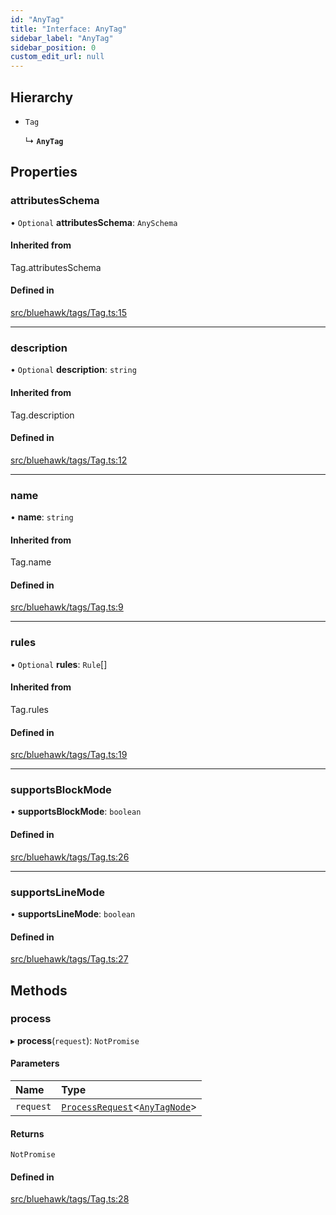 ```yaml
---
id: "AnyTag"
title: "Interface: AnyTag"
sidebar_label: "AnyTag"
sidebar_position: 0
custom_edit_url: null
---
```


## Hierarchy

- `Tag`

  ↳ **`AnyTag`**

## Properties

### attributesSchema

• `Optional` **attributesSchema**: `AnySchema`

#### Inherited from

Tag.attributesSchema

#### Defined in

[src/bluehawk/tags/Tag.ts:15](https://github.com/mongodben/Bluehawk/blob/be77c09/src/bluehawk/tags/Tag.ts#L15)

___

### description

• `Optional` **description**: `string`

#### Inherited from

Tag.description

#### Defined in

[src/bluehawk/tags/Tag.ts:12](https://github.com/mongodben/Bluehawk/blob/be77c09/src/bluehawk/tags/Tag.ts#L12)

___

### name

• **name**: `string`

#### Inherited from

Tag.name

#### Defined in

[src/bluehawk/tags/Tag.ts:9](https://github.com/mongodben/Bluehawk/blob/be77c09/src/bluehawk/tags/Tag.ts#L9)

___

### rules

• `Optional` **rules**: `Rule`[]

#### Inherited from

Tag.rules

#### Defined in

[src/bluehawk/tags/Tag.ts:19](https://github.com/mongodben/Bluehawk/blob/be77c09/src/bluehawk/tags/Tag.ts#L19)

___

### supportsBlockMode

• **supportsBlockMode**: `boolean`

#### Defined in

[src/bluehawk/tags/Tag.ts:26](https://github.com/mongodben/Bluehawk/blob/be77c09/src/bluehawk/tags/Tag.ts#L26)

___

### supportsLineMode

• **supportsLineMode**: `boolean`

#### Defined in

[src/bluehawk/tags/Tag.ts:27](https://github.com/mongodben/Bluehawk/blob/be77c09/src/bluehawk/tags/Tag.ts#L27)

## Methods

### process

▸ **process**(`request`): `NotPromise`

#### Parameters

| Name | Type |
| :------ | :------ |
| `request` | [`ProcessRequest`](ProcessRequest)<[`AnyTagNode`](../modules#anytagnode)\> |

#### Returns

`NotPromise`

#### Defined in

[src/bluehawk/tags/Tag.ts:28](https://github.com/mongodben/Bluehawk/blob/be77c09/src/bluehawk/tags/Tag.ts#L28)
